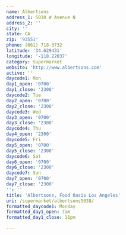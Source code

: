 ```yaml
---
name: Albertsons
address_1: 5038 W Avenue N
address_2: ''
city: ''
state: CA
zip: '93551'
phone: (661) 718-3732
latitude: '34.629431'
longitude: '-118.22037'
category: Supermarket
website: 'http://www.albertsons.com'
active: ''
daycode1: Mon
day1_open: '0700'
day1_close: '2300'
daycode2: Tue
day2_open: '0700'
day2_close: '2300'
daycode3: Wed
day3_open: '0700'
day3_close: '2300'
daycode4: Thu
day4_open: '2300'
daycode5: Fri
day5_open: '0700'
day5_close: '2300'
daycode6: Sat
day6_open: '0700'
day6_close: '2300'
daycode7: Sun
day7_open: '0700'
day7_close: '2300'
'': ''
title: 'Albertsons, Food Oasis Los Angeles'
uri: /supermarket/albertsons5038/
formatted_daycode1: Monday
formatted_day1_open: 7am
formatted_day1_close: 11pm

---
```


